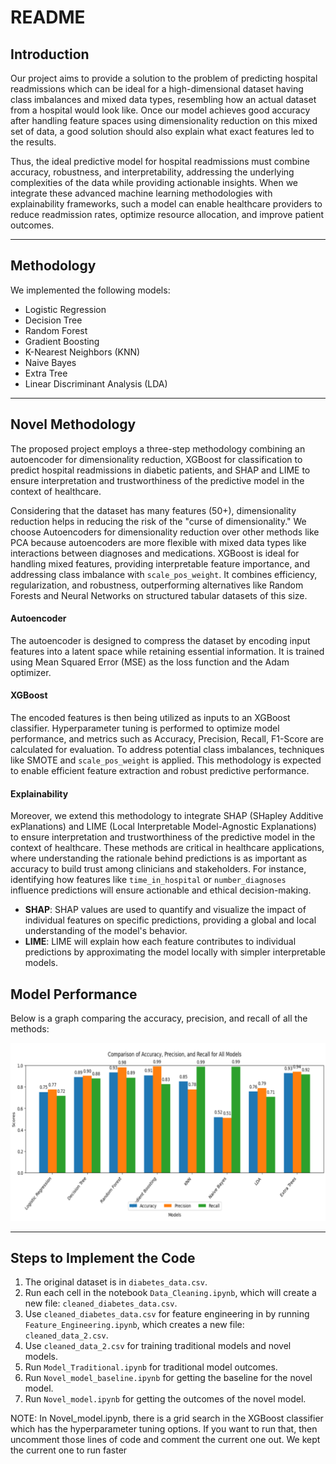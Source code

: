# README

## Introduction
Our project aims to provide a solution to the problem of predicting hospital readmissions which can be ideal for a high-dimensional dataset having class imbalances and mixed data types, resembling how an actual dataset from a hospital would look like. Once our model achieves good accuracy after handling feature spaces using dimensionality reduction on this mixed set of data, a good solution should also explain what exact features led to the results.

Thus, the ideal predictive model for hospital readmissions must combine accuracy, robustness, and interpretability, addressing the underlying complexities of the data while providing actionable insights. When we integrate these advanced machine learning methodologies with explainability frameworks, such a model can enable healthcare providers to reduce readmission rates, optimize resource allocation, and improve patient outcomes.

---

## Methodology
We implemented the following models:
- Logistic Regression
- Decision Tree
- Random Forest
- Gradient Boosting
- K-Nearest Neighbors (KNN)
- Naive Bayes
- Extra Tree
- Linear Discriminant Analysis (LDA)

---

## Novel Methodology
The proposed project employs a three-step methodology combining an autoencoder for dimensionality reduction, XGBoost for classification to predict hospital readmissions in diabetic patients, and SHAP and LIME to ensure interpretation and trustworthiness of the predictive model in the context of healthcare.

Considering that the dataset has many features (50+), dimensionality reduction helps in reducing the risk of the "curse of dimensionality." We choose Autoencoders for dimensionality reduction over other methods like PCA because autoencoders are more flexible with mixed data types like interactions between diagnoses and medications. XGBoost is ideal for handling mixed features, providing interpretable feature importance, and addressing class imbalance with `scale_pos_weight`. It combines efficiency, regularization, and robustness, outperforming alternatives like Random Forests and Neural Networks on structured tabular datasets of this size.

#### Autoencoder
The autoencoder is designed to compress the dataset by encoding input features into a latent space while retaining essential information. It is trained using Mean Squared Error (MSE) as the loss function and the Adam optimizer. 

#### XGBoost
The encoded features is then being utilized as inputs to an XGBoost classifier. Hyperparameter tuning is performed to optimize model performance, and metrics such as Accuracy, Precision, Recall, F1-Score are calculated for evaluation. To address potential class imbalances, techniques like SMOTE and `scale_pos_weight` is applied. This methodology is expected to enable efficient feature extraction and robust predictive performance.

#### Explainability
Moreover, we extend this methodology to integrate SHAP (SHapley Additive exPlanations) and LIME (Local Interpretable Model-Agnostic Explanations) to ensure interpretation and trustworthiness of the predictive model in the context of healthcare. These methods are critical in healthcare applications, where understanding the rationale behind predictions is as important as accuracy to build trust among clinicians and stakeholders. For instance, identifying how features like `time_in_hospital` or `number_diagnoses` influence predictions will ensure actionable and ethical decision-making.

- **SHAP**: SHAP values are used to quantify and visualize the impact of individual features on specific predictions, providing a global and local understanding of the model's behavior.
- **LIME**: LIME will explain how each feature contributes to individual predictions by approximating the model locally with simpler interpretable models.


## Model Performance
Below is a graph comparing the accuracy, precision, and recall of all the methods:

![Model Performance](traditional_model_graph.png)

---

## Steps to Implement the Code
1. The original dataset is in `diabetes_data.csv`.
2. Run each cell in the notebook `Data_Cleaning.ipynb`, which will create a new file: `cleaned_diabetes_data.csv`.
3. Use `cleaned_diabetes_data.csv` for feature engineering in by running `Feature_Engineering.ipynb`, which creates a new file: `cleaned_data_2.csv`.
4. Use `cleaned_data_2.csv` for training traditional models and novel models.
5. Run `Model_Traditional.ipynb` for traditional model outcomes.
6. Run `Novel_model_baseline.ipynb` for getting the baseline for the novel model.
7. Run `Novel_model.ipynb` for getting the outcomes of the novel model.

NOTE: In Novel_model.ipynb, there is a grid search in the XGBoost classifier which has the hyperparameter tuning options. If you want to run that, then uncomment those lines of code and comment the current one out. We kept the current one to run faster
